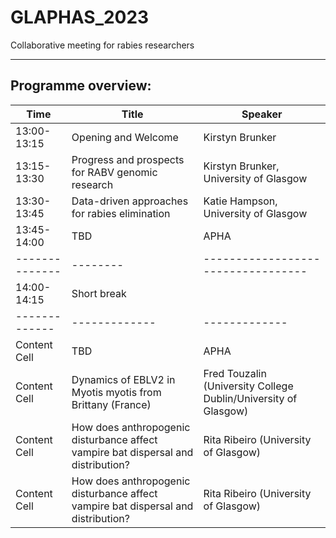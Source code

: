 # GLAPHAS_2023
Collaborative meeting for rabies researchers

---

## Programme overview:
| Time          | Title         | Speaker      |
| ------------- | ------------- | ------------- |
| 13:00-13:15   | Opening and Welcome  | Kirstyn Brunker  |
| 13:15-13:30   | Progress and prospects for RABV genomic research  | Kirstyn Brunker, University of Glasgow   | 
| 13:30-13:45   | Data-driven approaches for rabies elimination  | Katie Hampson, University of Glasgow  |
| 13:45-14:00   | TBD  | APHA | 
| --------------|--------|----------------------------------|
| 14:00-14:15   | Short break |
| ------------- | ------------- | ------------- | ------------- |
| Content Cell  | TBD  | APHA |
| Content Cell  | Dynamics of EBLV2 in Myotis myotis from Brittany (France) | Fred Touzalin (University College Dublin/University of Glasgow)| 
| Content Cell  | How does anthropogenic disturbance affect vampire bat dispersal and distribution?| Rita Ribeiro (University of Glasgow)| 
| Content Cell  | How does anthropogenic disturbance affect vampire bat dispersal and distribution?| Rita Ribeiro (University of Glasgow)| 
